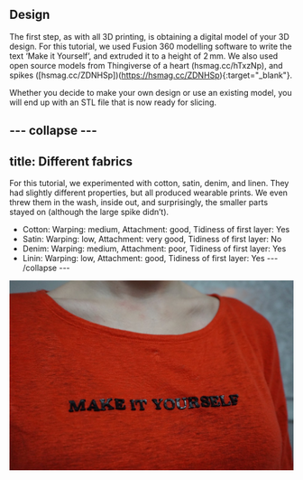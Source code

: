 ## Design

The first step, as with all 3D printing, is obtaining a digital model of your 3D design. For this tutorial, we used Fusion 360 modelling software to write the text ‘Make it Yourself’, and extruded it to a height of 2 mm. We also used open source models from Thingiverse of a heart (hsmag.cc/hTxzNp), and spikes ([hsmag.cc/ZDNHSp])(https://hsmag.cc/ZDNHSp){:target="_blank"}. 

Whether you decide to make your own design or use an existing model, you will end up with an STL file that is now ready for slicing. 

--- collapse ---
---
title: Different fabrics
---
For this tutorial, we experimented with cotton, satin, denim, and linen. They had slightly different properties, but all produced wearable prints. We even threw them in the wash, inside out, and surprisingly, the smaller parts stayed on (although the large spike didn’t).
- Cotton: Warping: medium, Attachment: good, Tidiness of first layer: Yes
- Satin: Warping: low, Attachment: very good, Tidiness of first layer: No
- Denim: Warping: medium, Attachment: poor, Tidiness of first layer: Yes
- Linin: Warping: low, Attachment: good, Tidiness of first layer: Yes
--- /collapse ---

![Decorate your clothes in a new way by 3D printing directly onto fabric](images/step2.jpg)
